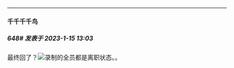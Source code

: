 

*****

####  千千千千鸟  
##### 648#       发表于 2023-1-15 13:03

最终回了？<img src="https://static.saraba1st.com/image/smiley/face2017/001.png" referrerpolicy="no-referrer">录制的全员都是离职状态。。

